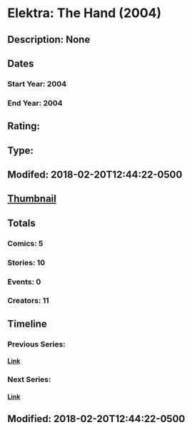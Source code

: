 # Elektra: The Hand (2004)
## Description: None
## Dates
### Start Year: 2004
### End Year: 2004
## Rating: 
## Type: 
## Modifed: 2018-02-20T12:44:22-0500
## [Thumbnail](http://i.annihil.us/u/prod/marvel/i/mg/9/d0/5a8c5e5716fa7.jpg)
## Totals
### Comics: 5
### Stories: 10
### Events: 0
### Creators: 11
## Timeline
### Previous Series: 
#### [Link]()
### Next Series: 
#### [Link]()
## Modified: 2018-02-20T12:44:22-0500